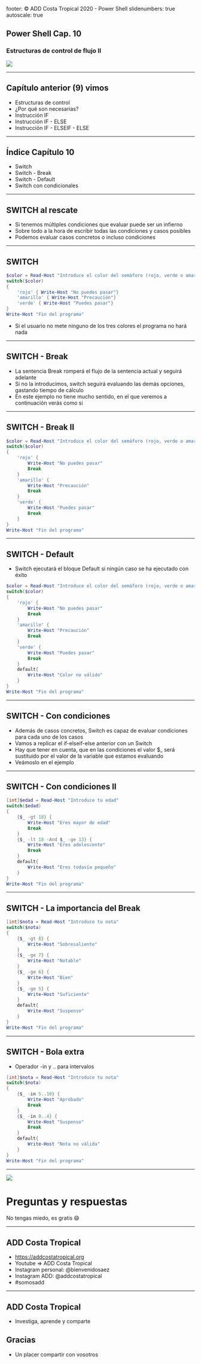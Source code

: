 footer: © ADD Costa Tropical 2020 - Power Shell
slidenumbers: true
autoscale: true

<!-- slide-transition: true -->

## Power Shell Cap. 10

### Estructuras de control de flujo II

![](WindowsPowerShell.jpg)

---

## Capítulo anterior (9) vimos

- Estructuras de control
- ¿Por qué son necesarias?
- Instrucción IF
- Instrucción IF - ELSE
- Instrucción IF - ELSEIF - ELSE

---

## Índice Capítulo 10

- Switch
- Switch - Break
- Switch - Default
- Switch con condicionales

---

## SWITCH al rescate

- Si tenemos múltiples condiciones que evaluar puede ser un infierno
- Sobre todo a la hora de escribir todas las condiciones y casos posibles
- Podemos evaluar casos concretos o incluso condiciones

---

## SWITCH

```powershell
$color = Read-Host "Introduce el color del semáforo (rojo, verde o amarillo):"
switch($color)
{
    'rojo' { Write-Host "No puedes pasar"}
    'amarillo' { Write-Host "Precaución"}
    'verde' { Write-Host "Puedes pasar"}
}
Write-Host "Fin del programa"
```

- Si el usuario no mete ninguno de los tres colores el programa no hará nada

---

## SWITCH - Break

- La sentencia Break romperá el flujo de la sentencia actual y seguirá adelante
- Si no la introducimos, switch seguirá evaluando las demás opciones, gastando tiempo de cálculo
- En este ejemplo no tiene mucho sentido, en el que veremos a continuación verás como si

---

## SWITCH - Break II

```powershell
$color = Read-Host "Introduce el color del semáforo (rojo, verde o amarillo):"
switch($color)
{
    'rojo' {
        Write-Host "No puedes pasar"
        Break
    }
    'amarillo' {
        Write-Host "Precaución"
        Break
    }
    'verde' {
        Write-Host "Puedes pasar"
        Break
    }
}
Write-Host "Fin del programa"
```

---

## SWITCH - Default

- Switch ejecutará el bloque Default si ningún caso se ha ejecutado con éxito

```powershell
$color = Read-Host "Introduce el color del semáforo (rojo, verde o amarillo):"
switch($color)
{
    'rojo' {
        Write-Host "No puedes pasar"
        Break
    }
    'amarillo' {
        Write-Host "Precaución"
        Break
    }
    'verde' {
        Write-Host "Puedes pasar"
        Break
    }
    default{
        Write-Host "Color no válido"
    }
}
Write-Host "Fin del programa"
```

---

## SWITCH - Con condiciones

- Además de casos concretos, Switch es capaz de evaluar condiciones para cada uno de los casos
- Vamos a replicar el if-elseif-else anterior con un Switch
- Hay que tener en cuenta, que en las condiciones el valor $_ será sustituido por el valor de la variable que estamos evaluando
- Veámoslo en el ejemplo

---

## SWITCH - Con condiciones II

```powershell
[int]$edad = Read-Host "Introduce tu edad"
switch($edad)
{
    {$_ -gt 18} {
        Write-Host "Eres mayor de edad"
        Break
    }
    {$_ -lt 18 -And $_ -ge 13} {
        Write-Host "Eres adolescente"
        Break
    }
    default{
        Write-Host "Eres todavía pequeño"
    }
}
Write-Host "Fin del programa"
```

---

## SWITCH - La importancia del Break

```powershell
[int]$nota = Read-Host "Introduce tu nota"
switch($nota)
{
    {$_ -gt 8} {
        Write-Host "Sobresaliente"
    }
    {$_ -ge 7} {
        Write-Host "Notable"
    }
    {$_ -ge 6} {
        Write-Host "Bien"
    }
    {$_ -ge 5} {
        Write-Host "Suficiente"
    }
    default{
        Write-Host "Suspenso"
    }
}
Write-Host "Fin del programa"
```

---

## SWITCH - Bola extra

- Operador -in y .. para intervalos

```powershell
[int]$nota = Read-Host "Introduce tu nota"
switch($nota)
{
    {$_ -in 5..10} {
        Write-Host "Aprobado"
        Break
    }
    {$_ -in 0..4} {
        Write-Host "Suspenso"
        Break
    }
    default{
        Write-Host "Nota no válida"
    }
}
Write-Host "Fin del programa"
```

---

![](https://media.giphy.com/media/26BRzQS5HXcEWM7du/giphy.gif)

# Preguntas y respuestas

No tengas miedo, es gratis :smile:

---

## ADD Costa Tropical

- https://addcostatropical.org
- Youtube => ADD Costa Tropical
- Instagram personal: @bienvenidosaez
- Instagram ADD: @addcostatropical
- #somosadd

---

## ADD Costa Tropical

- Investiga, aprende y comparte

## Gracias

- Un placer compartir con vosotros
